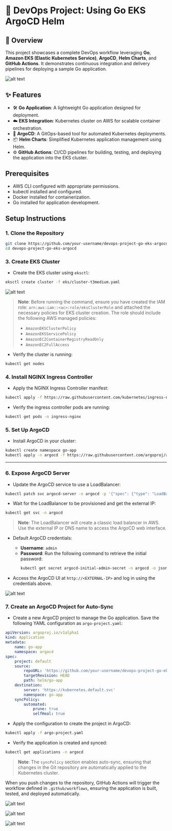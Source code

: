 # 🚀 DevOps Project: Using Go EKS ArgoCD Helm

## 🌟 Overview
This project showcases a complete DevOps workflow leveraging **Go**, **Amazon EKS (Elastic Kubernetes Service)**, **ArgoCD**, **Helm Charts**, and **GitHub Actions**. It demonstrates continuous integration and delivery pipelines for deploying a sample Go application.

![alt text](images/flowdiag.png)

## ✨ Features
- 🛠️ **Go Application**: A lightweight Go application designed for deployment.
- ☁️ **EKS Integration**: Kubernetes cluster on AWS for scalable container orchestration.
- 🔄 **ArgoCD**: A GitOps-based tool for automated Kubernetes deployments.
- 📦 **Helm Charts**: Simplified Kubernetes application management using Helm.
- ⚙️ **GitHub Actions**: CI/CD pipelines for building, testing, and deploying the application into the EKS cluster.




## Prerequisites
- AWS CLI configured with appropriate permissions.
- kubectl installed and configured.
- Docker installed for containerization.
- Go installed for application development.

## Setup Instructions

### 1. Clone the Repository
```bash
git clone https://github.com/your-username/devops-project-go-eks-argocd.git
cd devops-project-go-eks-argocd
```

### 3. Create EKS Cluster
- Create the EKS cluster using `eksctl`:
```bash
eksctl create cluster -f eks/cluster-t3medium.yaml
```
![alt text](images/eksctl.png)

> **Note**: Before running the command, ensure you have created the IAM role: `arn:aws:iam::<ac>:role/eksClusterRole` and attached the necessary policies for EKS cluster creation. The role should include the following AWS managed policies:
> - `AmazonEKSClusterPolicy`
> - `AmazonEKSServicePolicy`
> - `AmazonEC2ContainerRegistryReadOnly`
> - `AmazonEC2FullAccess`

- Verify the cluster is running:
```bash
kubectl get nodes
```

### 4. Install NGINX Ingress Controller
- Apply the NGINX Ingress Controller manifest:
```bash
kubectl apply -f https://raw.githubusercontent.com/kubernetes/ingress-nginx/controller-v1.12.2/deploy/static/provider/aws/deploy.yaml
```
- Verify the ingress controller pods are running:
```bash
kubectl get pods -n ingress-nginx
```

### 5. Set Up ArgoCD
- Install ArgoCD in your cluster:
```bash
kubectl create namespace go-app
kubectl apply -n argocd -f https://raw.githubusercontent.com/argoproj/argo-cd/stable/manifests/install.yaml
```
---------------------------

### 6. Expose ArgoCD Server
- Update the ArgoCD service to use a LoadBalancer:
```bash
kubectl patch svc argocd-server -n argocd -p '{"spec": {"type": "LoadBalancer"}}'
```
- Wait for the LoadBalancer to be provisioned and get the external IP:
```bash
kubectl get svc -n argocd
```

> **Note**: The LoadBalancer will create a classic load balancer in AWS. Use the external IP or DNS name to access the ArgoCD web interface.

- Default ArgoCD credentials:
    - **Username**: `admin`
    - **Password**: Run the following command to retrieve the initial password:
        ```bash
        kubectl get secret argocd-initial-admin-secret -n argocd -o jsonpath="{.data.password}" | base64 -d
        ```

- Access the ArgoCD UI at `http://<EXTERNAL-IP>` and log in using the credentials above.

![alt text](images/argohomepage.png)

### 7. Create an ArgoCD Project for Auto-Sync

- Create a new ArgoCD project to manage the Go application. Save the following YAML configuration as `argo-project.yaml`:

```yaml
apiVersion: argoproj.io/v1alpha1
kind: Application
metadata:
    name: go-app
    namespace: argocd
spec:
    project: default
    source:
        repoURL: 'https://github.com/your-username/devops-project-go-eks-argocd.git'
        targetRevision: HEAD
        path: helm/go-app
    destination:
        server: 'https://kubernetes.default.svc'
        namespace: go-app
    syncPolicy:
        automated:
            prune: true
            selfHeal: true
```

- Apply the configuration to create the project in ArgoCD:
```bash
kubectl apply -f argo-project.yaml
```

- Verify the application is created and synced:
```bash
kubectl get applications -n argocd
```

> **Note**: The `syncPolicy` section enables auto-sync, ensuring that changes in the Git repository are automatically applied to the Kubernetes cluster.


When you push changes to the repository, GitHub Actions will trigger the workflow defined in `.github/workflows`, ensuring the application is built, tested, and deployed automatically.

![alt text](images/githubaction.png)

![alt text](images/argocd.png)

![alt text](images/browser.png)






